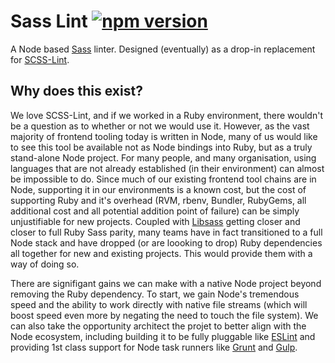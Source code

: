 # Sass Lint [![npm version](https://badge.fury.io/js/sass-lint.svg)](http://badge.fury.io/js/sass-lint)

A Node based [Sass](http://sass-lang.com/) linter. Designed (eventually) as a drop-in replacement for [SCSS-Lint](https://github.com/causes/scss-lint).

## Why does this exist?

We love SCSS-Lint, and if we worked in a Ruby environment, there wouldn't be a question as to whether or not we would use it. However, as the vast majority of frontend tooling today is written in Node, many of us would like to see this tool be available not as Node bindings into Ruby, but as a truly stand-alone Node project. For many people, and many organisation, using languages that are not already established (in their environment) can almost be impossible to do. Since much of our existing frontend tool chains are in Node, supporting it in our environments is a known cost, but the cost of supporting Ruby and it's overhead (RVM, rbenv, Bundler, RubyGems, all additional cost and all potential addition point of failure) can be simply unjustifiable for new projects. Coupled with [Libsass](http://github.com/sass/libsass) getting closer and closer to full Ruby Sass parity, many teams have in fact transitioned to a full Node stack and have dropped (or are loooking to drop) Ruby dependencies all together for new and existing projects. This would provide them with a way of doing so.

There are signifigant gains we can make with a native Node project beyond removing the Ruby dependency. To start, we gain Node's tremendous speed and the ability to work directly with native file streams (which will boost speed even more by negating the need to touch the file system). We can also take the opportunity architect the projet to better align with the Node ecosystem, including building it to be fully pluggable like [ESLint](https://github.com/eslint/eslint) and providing 1st class support for Node task runners like [Grunt](http://gruntjs.com/) and [Gulp](http://gulpjs.com/).
